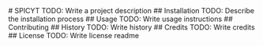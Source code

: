 <snippet>
  <content>
# SPICYT
TODO: Write a project description
## Installation
TODO: Describe the installation process
## Usage
TODO: Write usage instructions
## Contributing
## History
TODO: Write history
## Credits
TODO: Write credits
## License
TODO: Write license
</content>
  <tabTrigger>readme</tabTrigger>
</snippet>
